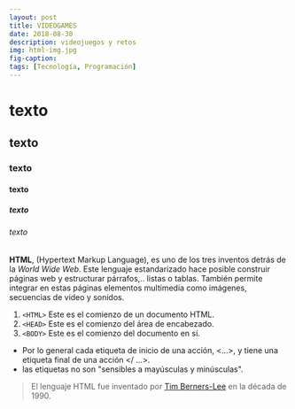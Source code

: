 ```yaml
---
layout: post
title: VIDEOGAMES
date: 2018-08-30
description: videojuegos y retos 
img: html-img.jpg 
fig-caption: 
tags: [Tecnología, Programación]
---
```




# texto
## texto
### texto
#### texto
##### texto
###### texto

**HTML**, (Hypertext Markup Language), es uno de los tres inventos detrás de la *World Wide Web*. Este lenguaje estandarizado hace posible construir páginas web y estructurar párrafos,.. listas o tablas. También permite integrar en estas páginas elementos multimedia como imágenes, secuencias de video y sonidos.

1. `<HTML>` 	Este es el comienzo de un documento HTML.
2. `<HEAD>` 	Este es el comienzo del área de encabezado.
3. `<BODY>` 	Este es el comienzo del documento en sí.

* Por lo general cada etiqueta de inicio de una acción, <...>,  y tiene una etiqueta final de una acción </ ...>.
* las etiquetas no son "sensibles a mayúsculas y minúsculas".  

> El lenguaje HTML fue inventado por [Tim Berners-Lee](https://es.wikipedia.org/wiki/Tim_Berners-Lee/) en la década de 1990.


